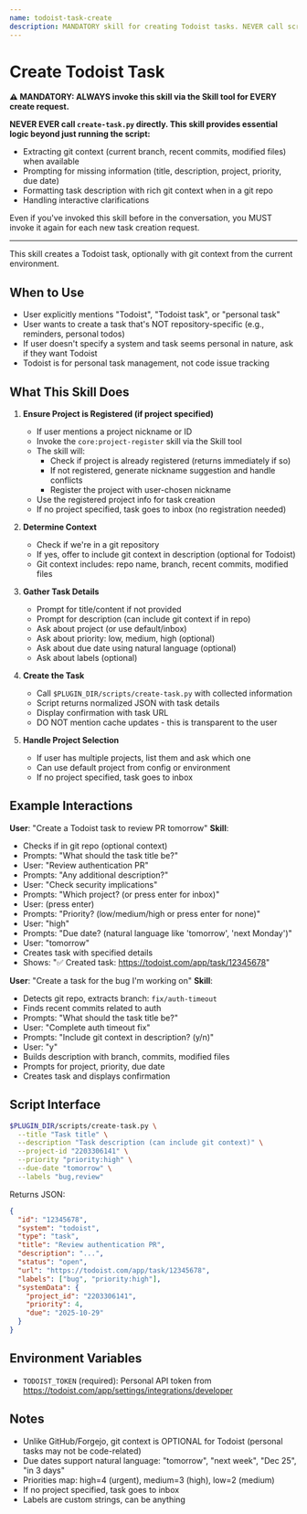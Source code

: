 ```yaml
---
name: todoist-task-create
description: MANDATORY skill for creating Todoist tasks. NEVER call scripts/create-task.py directly - ALWAYS use this skill via the Skill tool. Use when user wants to create a Todoist task or personal task. (plugin:todoist@todu)
---
```


# Create Todoist Task

**⚠️ MANDATORY: ALWAYS invoke this skill via the Skill tool for EVERY create request.**

**NEVER EVER call `create-task.py` directly. This skill provides essential logic beyond just running the script:**

- Extracting git context (current branch, recent commits, modified files) when available
- Prompting for missing information (title, description, project, priority, due date)
- Formatting task description with rich git context when in a git repo
- Handling interactive clarifications

Even if you've invoked this skill before in the conversation, you MUST invoke it again for each new task creation request.

---

This skill creates a Todoist task, optionally with git context from the current environment.

## When to Use

- User explicitly mentions "Todoist", "Todoist task", or "personal task"
- User wants to create a task that's NOT repository-specific (e.g., reminders, personal todos)
- If user doesn't specify a system and task seems personal in nature, ask if they want Todoist
- Todoist is for personal task management, not code issue tracking

## What This Skill Does

1. **Ensure Project is Registered (if project specified)**
   - If user mentions a project nickname or ID
   - Invoke the `core:project-register` skill via the Skill tool
   - The skill will:
     - Check if project is already registered (returns immediately if so)
     - If not registered, generate nickname suggestion and handle conflicts
     - Register the project with user-chosen nickname
   - Use the registered project info for task creation
   - If no project specified, task goes to inbox (no registration needed)

2. **Determine Context**
   - Check if we're in a git repository
   - If yes, offer to include git context in description (optional for Todoist)
   - Git context includes: repo name, branch, recent commits, modified files

3. **Gather Task Details**
   - Prompt for title/content if not provided
   - Prompt for description (can include git context if in repo)
   - Ask about project (or use default/inbox)
   - Ask about priority: low, medium, high (optional)
   - Ask about due date using natural language (optional)
   - Ask about labels (optional)

4. **Create the Task**
   - Call `$PLUGIN_DIR/scripts/create-task.py` with collected information
   - Script returns normalized JSON with task details
   - Display confirmation with task URL
   - DO NOT mention cache updates - this is transparent to the user

5. **Handle Project Selection**
   - If user has multiple projects, list them and ask which one
   - Can use default project from config or environment
   - If no project specified, task goes to inbox

## Example Interactions

**User**: "Create a Todoist task to review PR tomorrow"
**Skill**:

- Checks if in git repo (optional context)
- Prompts: "What should the task title be?"
- User: "Review authentication PR"
- Prompts: "Any additional description?"
- User: "Check security implications"
- Prompts: "Which project? (or press enter for inbox)"
- User: (press enter)
- Prompts: "Priority? (low/medium/high or press enter for none)"
- User: "high"
- Prompts: "Due date? (natural language like 'tomorrow', 'next Monday')"
- User: "tomorrow"
- Creates task with specified details
- Shows: "✅ Created task: <https://todoist.com/app/task/12345678>"

**User**: "Create a task for the bug I'm working on"
**Skill**:

- Detects git repo, extracts branch: `fix/auth-timeout`
- Finds recent commits related to auth
- Prompts: "What should the task title be?"
- User: "Complete auth timeout fix"
- Prompts: "Include git context in description? (y/n)"
- User: "y"
- Builds description with branch, commits, modified files
- Prompts for project, priority, due date
- Creates task and displays confirmation

## Script Interface

```bash
$PLUGIN_DIR/scripts/create-task.py \
  --title "Task title" \
  --description "Task description (can include git context)" \
  --project-id "2203306141" \
  --priority "priority:high" \
  --due-date "tomorrow" \
  --labels "bug,review"
```

Returns JSON:

```json
{
  "id": "12345678",
  "system": "todoist",
  "type": "task",
  "title": "Review authentication PR",
  "description": "...",
  "status": "open",
  "url": "https://todoist.com/app/task/12345678",
  "labels": ["bug", "priority:high"],
  "systemData": {
    "project_id": "2203306141",
    "priority": 4,
    "due": "2025-10-29"
  }
}
```

## Environment Variables

- `TODOIST_TOKEN` (required): Personal API token from <https://todoist.com/app/settings/integrations/developer>

## Notes

- Unlike GitHub/Forgejo, git context is OPTIONAL for Todoist (personal tasks may not be code-related)
- Due dates support natural language: "tomorrow", "next week", "Dec 25", "in 3 days"
- Priorities map: high=4 (urgent), medium=3 (high), low=2 (medium)
- If no project specified, task goes to inbox
- Labels are custom strings, can be anything
